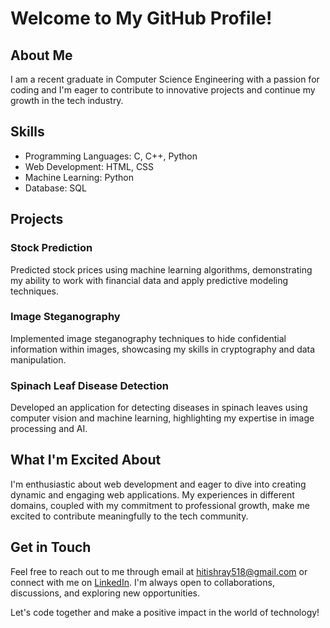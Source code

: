 # Welcome to My GitHub Profile!

## About Me
I am a recent graduate in Computer Science Engineering with a passion for coding and I'm eager to contribute to innovative projects and continue my growth in the tech industry.

## Skills
- Programming Languages: C, C++, Python
- Web Development: HTML, CSS
- Machine Learning: Python
- Database: SQL
  
## Projects
### Stock Prediction
Predicted stock prices using machine learning algorithms, demonstrating my ability to work with financial data and apply predictive modeling techniques.

### Image Steganography
Implemented image steganography techniques to hide confidential information within images, showcasing my skills in cryptography and data manipulation.

### Spinach Leaf Disease Detection
Developed an application for detecting diseases in spinach leaves using computer vision and machine learning, highlighting my expertise in image processing and AI.

## What I'm Excited About
I'm enthusiastic about web development and eager to dive into creating dynamic and engaging web applications. My experiences in different domains, coupled with my commitment to professional growth, make me excited to contribute meaningfully to the tech community.

## Get in Touch
Feel free to reach out to me through email at hitishray518@gmail.com or connect with me on [LinkedIn](https://www.linkedin.com/in/hitish-ray/). I'm always open to collaborations, discussions, and exploring new opportunities.

Let's code together and make a positive impact in the world of technology!
